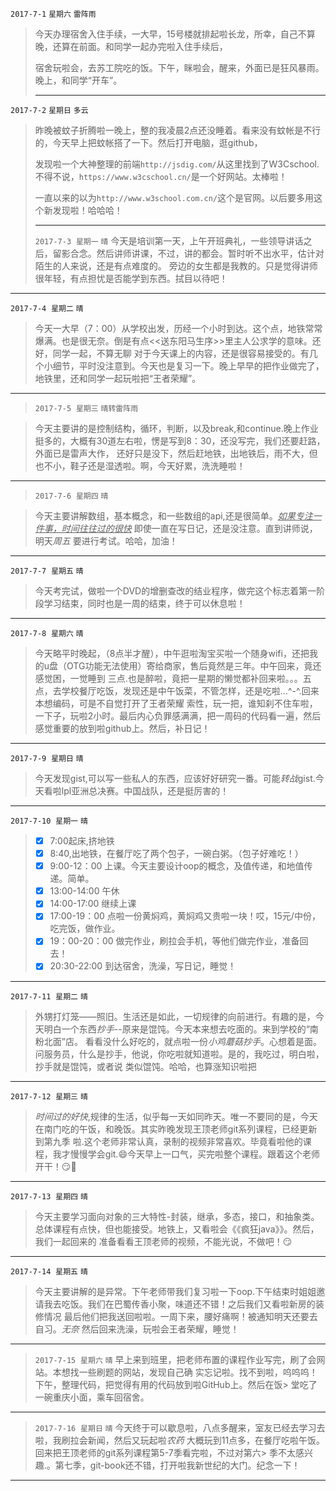 `2017-7-1`	`星期六`		`雷阵雨`

> 今天办理宿舍入住手续，一大早，15号楼就排起啦长龙，所幸，自己不算晚，还算在前面。和同学一起办完啦入住手续后，
>
> 宿舍玩啦会，去苏工院吃的饭。下午，眯啦会，醒来，外面已是狂风暴雨。晚上，和同学“开车”。
>
> ---

`2017-7-2`	`星期日`		`多云`

> 昨晚被蚊子折腾啦一晚上，整的我凌晨2点还没睡着。看来没有蚊帐是不行的，今天早上把蚊帐搭了一下。然后打开电脑，逛github，
>
> 发现啦一个大神整理的前端`http://jsdig.com/`从这里找到了W3Cschool.不得不说，`https://www.w3cschool.cn/`是一个好网站。太棒啦！
>
> 一直以来的以为`http://www.w3school.com.cn/`这个是官网。以后要多用这个新发现啦！哈哈哈！
>
> ---
> `2017-7-3`  `星期一` `晴`
> 今天是培训第一天，上午开班典礼，一些领导讲话之后，留影合念。然后讲师讲课，不过，讲的都会。暂时听不出水平，估计对陌生的人来说，还是有点难度的。
> 旁边的女生都是我教的。只是觉得讲师很年轻，有点担忧是否能学到东西。拭目以待吧！
---
`2017-7-4`  `星期二` `晴`
>今天一大早（7：00）从学校出发，历经一个小时到达。这个点，地铁常常爆满。也是很无奈。倒是有点<<送东阳马生序>>里主人公求学的意味。还好，同学一起，不算无聊
>对于今天课上的内容，还是很容易接受的。有几个小细节，平时没注意到。今天也是复习一下。晚上早早的把作业做完了，地铁里，还和同学一起玩啦把“王者荣耀”。
---
>`2017-7-5`  `星期三` `晴转雷阵雨`

> 今天主要讲的是控制结构，循环，判断，以及break,和continue.晚上作业挺多的，大概有30道左右啦，愣是写到8：30，还没写完，我们还要赶路，外面已是雷声大作，
> 还好只是没下，然后赶地铁，出地铁后，雨不大，但也不小，鞋子还是湿透啦。啊，今天好累，洗洗睡啦！
---
>`2017-7-6`  `星期四` `晴`

>今天主要讲解数组，基本概念，和一些数组的api,还是很简单。<u>*如果专注一件事，时间往往过的很快*</u> 即使一直在写日记，还是没注意。直到讲师说，明天*周五*
>要进行考试。哈哈，加油！
---
`2017-7-7`  `星期五` `晴`
>今天考完试，做啦一个DVD的增删查改的结业程序，做完这个标志着第一阶段学习结束，同时也是一周的结束，终于可以休息啦！
---
`2017-7-8`  `星期六` `晴`
>今天略平时晚起，（8点半才醒），中午逛啦淘宝买啦一个随身wifi，还把我的u盘（OTG功能无法使用）寄给商家，售后竟然是三年。中午回来，竟还感觉困，一觉睡到
>三点.也是醉啦，竟把一星期的懒觉都补回来啦。。。五点，去学校餐厅吃饭，发现还是中午饭菜，不管怎样，还是吃啦…^-^.回来本想编码，可是不自觉打开了王者荣耀
>索性，玩一把，谁知刹不住车啦，一下子，玩啦2小时。最后内心负罪感满满，把一周码的代码看一遍，然后感觉重要的放到啦github上。然后，补日记！
---
`2017-7-9`  `星期日` `晴`
>今天发现gist,可以写一些私人的东西，应该好好研究一番。可能*转战*gist.今天看啦lpl亚洲总决赛。中国战队，还是挺厉害的！
---
`2017-7-10`  `星期一` `晴`
>- [x] 7:00起床,挤地铁
>- [x] 8:40,出地铁，在餐厅吃了两个包子，一碗白粥。（包子好难吃！）
>- [x] 9:00-12：00 上课。今天主要设计oop的概念，及值传递，和地值传递。简单。
>- [x] 13:00-14:00 午休
>- [x] 14:00-17:00 继续上课
>- [x] 17:00-19：00 点啦一份黄焖鸡，黄焖鸡又贵啦一块！哎，15元/中份，吃完饭，做作业。
>- [x] 19：00-20：00 做完作业，刷拉会手机，等他们做完作业，准备回去！
>- [x] 20:30-22:00 到达宿舍，洗澡，写日记，睡觉！
---
`2017-7-11`  `星期二` `晴`
>外甥打灯笼——照旧。生活还是如此，一切规律的向前进行。有趣的是，今天明白一个东西*抄手*--原来是馄饨。今天本来想去吃面的。来到学校的“南粉北面”店。
>看看没什么好吃的，就点啦一份*小鸡蘑菇抄手*。心想着是面。问服务员，什么是抄手，他说，你吃啦就知道啦。是的，我吃过，明白啦，抄手就是馄饨，或者说
>类似馄饨。哈哈，也算涨知识啦把
---
`2017-7-12`  `星期三` `晴`
> *时间过的好快*,规律的生活，似乎每一天如同昨天。唯一不要同的是，今天在南门吃的午饭，和晚饭。其实昨晚发现王顶老师git系列课程，已经更新到第九季
>  啦.这个老师非常认真，录制的视频非常喜欢。毕竟看啦他的课程，我才慢慢学会git.:smile:今天早上一口气，买完啦整个课程。跟着这个老师开干！:smirk::muscle:
---
`2017-7-13`  `星期四` `晴`
>今天主要学习面向对象的三大特性-封装，继承，多态，接口，和抽象类。总体课程有点快，但也能接受。地铁上，又看啦会《《疯狂java》》。然后，我们一起回来的
>准备看看王顶老师的视频，不能光说，不做吧！:smirk:
---
`2017-7-14`  `星期五` `晴`
> 今天主要讲解的是异常。下午老师带我们复习啦一下oop.下午结束时姐姐邀请我去吃饭。我们在巴蜀传香小聚，味道还不错！之后我们又看啦新房的装修情况
> 最后他们把我送回啦啦。一周下来，腰好痛啊！被通知明天还要去自习。*无奈* 然后回来洗澡，玩啦会王者荣耀，睡觉！
---
> `2017-7-15`  `星期六` `晴`
> 早上来到班里，把老师布置的课程作业写完，刷了会网站。本想找一些刷题的网站，发现自己确
> 实忘记啦。找不到啦，呜呜呜！下午，整理代码，把觉得有用的代码放到啦GitHub上。然后在饭> 堂吃了一碗重庆小面，乘车回宿舍。
---
> `2017-7-16`  `星期日` `晴`
> 今天终于可以歇息啦，八点多醒来，室友已经去学习去啦，我刷拉会新闻，然后又玩起啦*农药*
>  大概玩到11点多，在餐厅吃啦午饭。回来把王顶老师的git系列课程第5-7季看完啦，不过对第六>  季不太感兴趣.。第七季，git-book还不错，打开啦我新世纪的大门。纪念一下！
 ---

